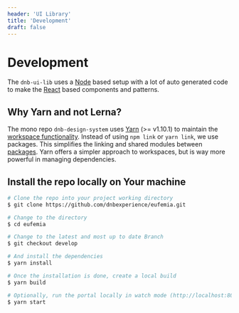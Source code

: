 ```yaml
---
header: 'UI Library'
title: 'Development'
draft: false
---
```


# Development

The `dnb-ui-lib` uses a [Node](https://nodejs.org) based setup with a lot of auto generated code to make the [React](https://reactjs.org) based components and patterns.

## Why Yarn and not Lerna?

The mono repo `dnb-design-system` uses [Yarn](https://yarnpkg.com/) (>= v1.10.1) to maintain the [workspace functionality](https://yarnpkg.com/en/docs/workspaces). Instead of using `npm link` or `yarn link`, we use packages. This simplifies the linking and shared modules between [packages](https://docs.npmjs.com/getting-started/packages).
Yarn offers a simpler approach to workspaces, but is way more powerful in managing dependencies.

## Install the repo locally on Your machine

```bash
# Clone the repo into your project working directory
$ git clone https://github.com/dnbexperience/eufemia.git

# Change to the directory
$ cd eufemia

# Change to the latest and most up to date Branch
$ git checkout develop

# And install the dependencies
$ yarn install

# Once the installation is done, create a local build
$ yarn build

# Optionally, run the portal locally in watch mode (http://localhost:8000)
$ yarn start
```
